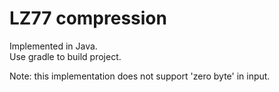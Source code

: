 # LZ77 compression

Implemented in Java.   
Use gradle to build project.

Note: this implementation does not support 'zero byte' in input.